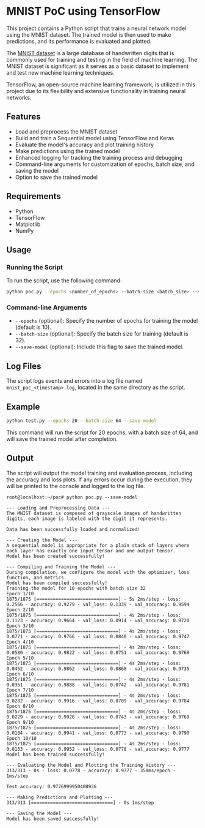 # MNIST PoC using TensorFlow

This project contains a Python script that trains a neural network model using the MNIST dataset. The trained model is then used to make predictions, and its performance is evaluated and plotted.

The [MNIST dataset](http://yann.lecun.com/exdb/mnist/) is a large database of handwritten digits that is commonly used for training and testing in the field of machine learning. The MNIST dataset is significant as it serves as a basic dataset to implement and test new machine learning techniques.

TensorFlow, an open-source machine learning framework, is utilized in this project due to its flexibility and extensive functionality in training neural networks.

## Features
- Load and preprocess the MNIST dataset
- Build and train a Sequential model using TensorFlow and Keras
- Evaluate the model's accuracy and plot training history
- Make predictions using the trained model
- Enhanced logging for tracking the training process and debugging
- Command-line arguments for customization of epochs, batch size, and saving the model
- Option to save the trained model

## Requirements
- Python
- TensorFlow
- Matplotlib
- NumPy

## Usage
### Running the Script
To run the script, use the following command:
```bash
python poc.py --epochs <number_of_epochs> --batch-size <batch_size> --save-model
```

### Command-line Arguments
- `--epochs` (optional): Specify the number of epochs for training the model (default is 10).
- `--batch-size` (optional): Specify the batch size for training (default is 32).
- `--save-model` (optional): Include this flag to save the trained model.

## Log Files
The script logs events and errors into a log file named `mnist_poc_<timestamp>.log`, located in the same directory as the script.

## Example
```bash
python test.py --epochs 20 --batch-size 64 --save-model
```

This command will run the script for 20 epochs, with a batch size of 64, and will save the trained model after completion.

## Output
The script will output the model training and evaluation process, including the accuracy and loss plots. If any errors occur during the execution, they will be printed to the console and logged to the log file.

```
root@localhost:~/poc# python poc.py --save-model

--- Loading and Preprocessing Data ---
The MNIST dataset is composed of grayscale images of handwritten digits, each image is labeled with the digit it represents.

Data has been successfully loaded and normalized!

--- Creating the Model ---
A sequential model is appropriate for a plain stack of layers where each layer has exactly one input tensor and one output tensor.
Model has been created successfully!

--- Compiling and Training the Model ---
During compilation, we configure the model with the optimizer, loss function, and metrics.
Model has been compiled successfully!
Training the model for 10 epochs with batch size 32
Epoch 1/10
1875/1875 [==============================] - 5s 2ms/step - loss: 0.2566 - accuracy: 0.9279 - val_loss: 0.1339 - val_accuracy: 0.9594
Epoch 2/10
1875/1875 [==============================] - 4s 2ms/step - loss: 0.1123 - accuracy: 0.9664 - val_loss: 0.0914 - val_accuracy: 0.9720
Epoch 3/10
1875/1875 [==============================] - 4s 2ms/step - loss: 0.0771 - accuracy: 0.9766 - val_loss: 0.0840 - val_accuracy: 0.9747
Epoch 4/10
1875/1875 [==============================] - 4s 2ms/step - loss: 0.0580 - accuracy: 0.9822 - val_loss: 0.0751 - val_accuracy: 0.9768
Epoch 5/10
1875/1875 [==============================] - 4s 2ms/step - loss: 0.0452 - accuracy: 0.9862 - val_loss: 0.0868 - val_accuracy: 0.9735
Epoch 6/10
1875/1875 [==============================] - 4s 2ms/step - loss: 0.0351 - accuracy: 0.9888 - val_loss: 0.0742 - val_accuracy: 0.9781
Epoch 7/10
1875/1875 [==============================] - 4s 2ms/step - loss: 0.0282 - accuracy: 0.9916 - val_loss: 0.0709 - val_accuracy: 0.9784
Epoch 8/10
1875/1875 [==============================] - 4s 2ms/step - loss: 0.0229 - accuracy: 0.9926 - val_loss: 0.0743 - val_accuracy: 0.9769
Epoch 9/10
1875/1875 [==============================] - 4s 2ms/step - loss: 0.0184 - accuracy: 0.9941 - val_loss: 0.0773 - val_accuracy: 0.9790
Epoch 10/10
1875/1875 [==============================] - 4s 2ms/step - loss: 0.0153 - accuracy: 0.9952 - val_loss: 0.0778 - val_accuracy: 0.9777
Model has been trained successfully!

--- Evaluating the Model and Plotting the Training History ---
313/313 - 0s - loss: 0.0778 - accuracy: 0.9777 - 358ms/epoch - 1ms/step

Test accuracy: 0.9776999950408936

--- Making Predictions and Plotting ---
313/313 [==============================] - 0s 1ms/step

--- Saving the Model ---
Model has been saved successfully!
```
